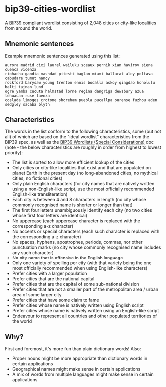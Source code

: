# bip39-cities-wordlist

A [BIP39](https://github.com/bitcoin/bips/blob/master/bip-0039.mediawiki) compliant
wordlist consisting of 2,048 cities or city-like localities from around the world.

## Mnemonic sentences

Example mnemonic sentences generated using this list:

    aurora madrid cixi laurel wailuku sceaux pernik xian havirov siena cuenca vicenza
    riohacha gandia mashdad pitesti baglan miami ballarat aley poltava cabudare tumut nancy
    rockford barysaw young trenton ennis bodalla askoy qingdao honolulu balti tainan lund
    ogre yamba cucuta halmstad lorne regina dangriga dewsbury azua tehuacan ruse faenza
    coslada limoges crotone shoreham puebla pucallpa ourense fuzhou aden sedgley sacaba blyth

## Characteristics

The words in the list conform to the following characteristics, some (but not all) of
which are based on the "ideal wordlist" characteristics from the BIP39 spec, as well as
the
[BIP39 Wordlists (Special Considerations)](https://github.com/bitcoin/bips/blob/master/bip-0039/bip-0039-wordlists.md)
doc (note - the below characteristics are roughly in order from highest to lowest
priority):

- The list is sorted to allow more efficient lookup of the cities
- Only cities or city-like localities that exist and that are populated on planet Earth
  in the present day (no long-abandoned cities, no mythical cities, no fictional cities)
- Only plain English characters (for city names that are natively written using a
  non-English-like script, use the most officially recommended English-like
  transliteration)
- Each city is between 4 and 8 characters in length (no city whose commonly recognised
  name is shorter or longer than that)
- The first four letters unambiguously identify each city (no two cities whose first
  four letters are identical)
- No uppercase (each uppercase character is replaced with the corresponding a-z
  character)
- No accents or special characters (each such character is replaced with the
  corresponding a-z character)
- No spaces, hyphens, apostrophes, periods, commas, nor other punctuation marks (no city
  whose commonly recognised name includes any such character)
- No city name that is offensive in the English language
- Only one variety of spelling per city (with that variety being the one most officially
  recommended when using English-like characters)
- Prefer cities with a larger population
- Prefer cities that are the national capital
- Prefer cities that are the capital of some sub-national division
- Prefer cities that are not a smaller part of the metropolitan area / urban area of
  some larger city
- Prefer cities that have some claim to fame
- Prefer cities whose name is natively written using English script
- Prefer cities whose name is natively written using an English-like script
- Endeavour to represent all countries and other populated territories of the world

## Why?

First and foremost, it's more fun than plain dictionary words! Also:

- Proper nouns might be more appropriate than dictionary words in certain applications
- Geographical names might make sense in certain applications
- A mix of words from multiple languages might make sense in certain applications
